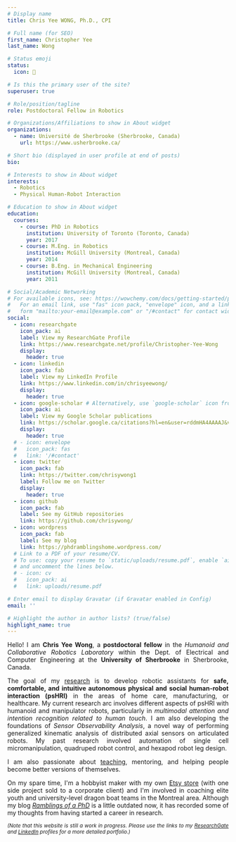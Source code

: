 ```yaml
---
# Display name
title: Chris Yee WONG, Ph.D., CPI

# Full name (for SEO)
first_name: Christopher Yee
last_name: Wong

# Status emoji
status:
  icon: 🤖

# Is this the primary user of the site?
superuser: true

# Role/position/tagline
role: Postdoctoral Fellow in Robotics

# Organizations/Affiliations to show in About widget
organizations:
  - name: Université de Sherbrooke (Sherbrooke, Canada)
    url: https://www.usherbrooke.ca/

# Short bio (displayed in user profile at end of posts)
bio: 

# Interests to show in About widget
interests:
  - Robotics
  - Physical Human-Robot Interaction

# Education to show in About widget
education:
  courses:
    - course: PhD in Robotics 
      institution: University of Toronto (Toronto, Canada)
      year: 2017
    - course: M.Eng. in Robotics
      institution: McGill University (Montreal, Canada)
      year: 2014
    - course: B.Eng. in Mechanical Engineering
      institution: McGill University (Montreal, Canada)
      year: 2011

# Social/Academic Networking
# For available icons, see: https://wowchemy.com/docs/getting-started/page-builder/#icons
#   For an email link, use "fas" icon pack, "envelope" icon, and a link in the
#   form "mailto:your-email@example.com" or "/#contact" for contact widget.
social:
  - icon: researchgate
    icon_pack: ai
    label: View my ResearchGate Profile
    link: https://www.researchgate.net/profile/Christopher-Yee-Wong
    display:
      header: true
  - icon: linkedin
    icon_pack: fab
    label: View my LinkedIn Profile
    link: https://www.linkedin.com/in/chrisyeewong/
    display:
      header: true
  - icon: google-scholar # Alternatively, use `google-scholar` icon from `ai` icon pack
    icon_pack: ai
    label: View my Google Scholar publications
    link: https://scholar.google.ca/citations?hl=en&user=rddmHA4AAAAJ&view_op=list_works&sortby=pubdate
    display:
      header: true
  # - icon: envelope
  #   icon_pack: fas
  #   link: '/#contact' 
  - icon: twitter
    icon_pack: fab
    link: https://twitter.com/chrisywong1
    label: Follow me on Twitter
    display:
      header: true
  - icon: github
    icon_pack: fab
    label: See my GitHub repositories
    link: https://github.com/chrisywong/
  - icon: wordpress
    icon_pack: fab
    label: See my blog
    link: https://phdramblingshome.wordpress.com/
  # Link to a PDF of your resume/CV.
  # To use: copy your resume to `static/uploads/resume.pdf`, enable `ai` icons in `params.yaml`,
  # and uncomment the lines below.
  # - icon: cv
  #   icon_pack: ai
  #   link: uploads/resume.pdf

# Enter email to display Gravatar (if Gravatar enabled in Config)
email: ''

# Highlight the author in author lists? (true/false)
highlight_name: true
---
```

<DIV align="justify">

Hello! I am **Chris Yee Wong**, a **postdoctoral fellow** in the *Humanoid and Collaborative Robotics Laboratory* within the Dept. of Electrical and Computer Engineering at the **University of Sherbrooke** in Sherbrooke, Canada. 

The goal of my [research](#research) is to develop robotic assistants for **safe, comfortable, and intuitive autonomous physical and social human-robot interaction (psHRI)** in the areas of home care, manufacturing, or healthcare. 
My current research arc involves different aspects of psHRI with humanoid and manipulator robots, particularly in *multimodal attention and intention recognition related to human touch*. 
I am also developing the foundations of *Sensor Observability Analysis*, a novel way of performing generalized kinematic analysis of distributed axial sensors on articulated robots. My past research involved automation of single cell micromanipulation, quadruped robot control, and hexapod robot leg design. 

I am also passionate about [teaching](#teaching), mentoring, and helping people become better versions of themselves.

On my spare time, I'm a hobbyist maker with my own [Etsy store](https://www.etsy.com/ca/shop/SRNDPTOUSCreations) (with one side project sold to a corporate client) and I'm involved in coaching elite youth and university-level dragon boat teams in the Montreal area. Although my blog [*Ramblings of a PhD*](https://phdramblingshome.wordpress.com/) is a little outdated now, it has recorded some of my thoughts from having started a career in research.

*<sub>(Note that this website is still a work in progress. Please use the links to my [ResearchGate](https://www.researchgate.net/profile/Christopher-Yee-Wong) and [LinkedIn](https://www.linkedin.com/in/chrisyeewong/) profiles for a more detailed portfolio.)</sub>*

</DIV>